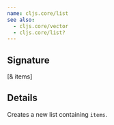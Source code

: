 ```yaml
---
name: cljs.core/list
see also:
  - cljs.core/vector
  - cljs.core/list?
---
```


## Signature
[& items]


## Details

Creates a new list containing `items`.
